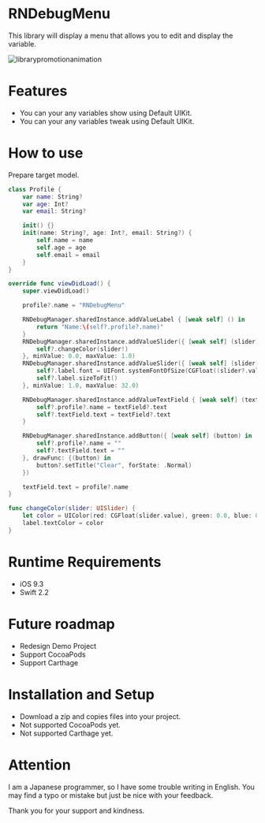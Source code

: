 # RNDebugMenu
This library will display a menu that allows you to edit and display the variable.

![librarypromotionanimation](https://cloud.githubusercontent.com/assets/974367/18095335/a15d3a22-6f11-11e6-8506-83d179bcc9a3.gif)




# Features
- You can your any variables show using Default UIKit.
- You can your any variables tweak using Default UIKit.



# How to use

Prepare target model.

~~~swift
class Profile {
    var name: String?
    var age: Int?
    var email: String?

    init() {}
    init(name: String?, age: Int?, email: String?) {
        self.name = name
        self.age = age
        self.email = email
    }
}
~~~

~~~swift
override func viewDidLoad() {
    super.viewDidLoad()

    profile?.name = "RNDebugMenu"

    RNDebugManager.sharedInstance.addValueLabel { [weak self] () in
        return "Name:\(self?.profile?.name)"
    }
    RNDebugManager.sharedInstance.addValueSlider({ [weak self] (slider) in
        self?.changeColor(slider!)
    }, minValue: 0.0, maxValue: 1.0)
    RNDebugManager.sharedInstance.addValueSlider({ [weak self] (slider) in
        self?.label.font = UIFont.systemFontOfSize(CGFloat((slider?.value)!))
        self?.label.sizeToFit()
    }, minValue: 1.0, maxValue: 32.0)

    RNDebugManager.sharedInstance.addValueTextField { [weak self] (textField) in
        self?.profile?.name = textField?.text
        self?.textField.text = textField?.text
    }

    RNDebugManager.sharedInstance.addButton({ [weak self] (button) in
        self?.profile?.name = ""
        self?.textField.text = ""
    }, drawFunc: {(button) in
        button?.setTitle("Clear", forState: .Normal)
    })

    textField.text = profile?.name
}

func changeColor(slider: UISlider) {
    let color = UIColor(red: CGFloat(slider.value), green: 0.0, blue: 0.0, alpha: 1.0)
    label.textColor = color
}
~~~


# Runtime Requirements

- iOS 9.3
- Swift 2.2

# Future roadmap

- Redesign Demo Project
- Support CocoaPods
- Support Carthage


# Installation and Setup

- Download a zip and copies files into your project.
- Not supported CocoaPods yet.
- Not supported Carthage yet.

# Attention

I am a Japanese programmer, so I have some trouble writing in English. 
You may find a typo or mistake but just be nice with your feedback.

Thank you for your support and kindness.

